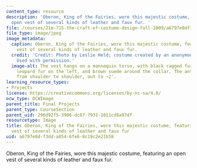 ```yaml
---
content_type: resource
description: 'Oberon, King of the Fairies, wore this majestic costume, featuring an
  open vest of several kinds of leather and faux fur. '
file: /courses/21m-715-the-craft-of-costume-design-fall-2009/a6797e0df3dda8546fe68c19c2e21b58_IMG_0726.jpg
file_type: image/jpeg
image_metadata:
  caption: Oberon, King of the Fairies, wore this majestic costume, featuring an open
    vest of several kinds of leather and faux fur.
  credit: 'Credit: Photo by Leslie Held; costume created by an anonymous MIT student.
    Used with permission.'
  image-alt: The vest hangs on a mannequin torso, with black ragged fur on the right,
    leopard fur on the left, and brown suede around the collar. The antlers extend
    from shoulder to shoulder, out to ~2'.
learning_resource_types:
- Projects
license: https://creativecommons.org/licenses/by-nc-sa/4.0/
ocw_type: OCWImage
parent_title: Final Projects
parent_type: CourseSection
parent_uid: 296d92f5-3906-dc67-7931-1011cd8a97df
resourcetype: Image
title: Oberon, King of the Fairies, wore this majestic costume, featuring an open
  vest of several kinds of leather and faux fur
uid: a6797e0d-f3dd-a854-6fe6-8c19c2e21b58
---
```

Oberon, King of the Fairies, wore this majestic costume, featuring an open vest of several kinds of leather and faux fur. 